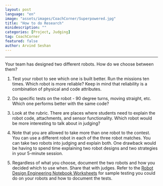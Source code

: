 ```yaml
---
layout: post
language: "en"
image: "assets/images/CoachCorner/Superpowered.jpg"
title: "How to do Research"
minidescription: ""
categories: [Project, Judging]
tag: CoachCorner
featured: false
author: Arvind Seshan
---
```

---

Your team has designed two different robots. How do we choose between them?

1. Test your robot to see which one is built better. Run the missions ten times. Which robot is more reliable? Keep in mind that reliability is a combination of physical and code attributes.

2. Do specific tests on the robot - 90 degree turns, moving straight, etc. Which one performs better with the same code?

3. Look at the rubric. There are places where students need to explain the robot code, attachments, and sensor functionality. Which robot would be more interesting to talk about in judging?

4. Note that you are allowed to take more than one robot to the contest. You can use a different robot in each of the three robot matches. You can take two robots into judging and explain both. One drawback would be having to spend time explaining two robot designs and two strategies in your 5-minute session.

5. Regardless of what you choose, document the two robots and how you decided which to use when. Share that with judges. Refer to the <a href="https://flltutorials.com/en/Worksheets.html">Robot Design Engineering Notebook Worksheets</a> for sample testing you could do on your robots and how to document the tests.

